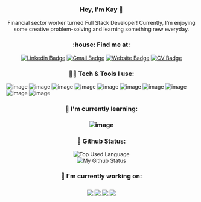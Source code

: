 <h3 align='center'> Hey, I'm Kay 👋 </h3>

<p align='center'>Financial sector worker turned Full Stack Developer! Currently, I'm enjoying some creative problem-solving and learning something new everyday.</p>

<h3 align='center'>:house: Find me at:</h3>

<div align='center'> 
  
[![Linkedin Badge](https://img.shields.io/badge/-kaywatts-blue?style=flat&logo=Linkedin&logoColor=white&link=https://www.linkedin.com/in/kay-watts/)](https://www.linkedin.com/in/kay-watts/)
[![Gmail Badge](https://img.shields.io/badge/-kwatts949-c14438?style=flat&logo=Gmail&logoColor=white&link=mailto:kwatts949@gmail.com)](mailto:kwatts949@gmail.com)
[![Website Badge](https://img.shields.io/badge/-Website-purple?style=flat&logoColor=white&link=https://kwatts949.github.io/)](https://kwatts949.github.io/)
[![CV Badge](https://img.shields.io/badge/-CV-darkgreen?style=flat&logo=ReadMe&logoColor=white&link=https://github.com/kwatts949/CurriculumVitae)](https://github.com/kwatts949/CurriculumVitae)
  
</div>

<h3 align='center'>👩‍💼 Tech & Tools I use: </h3>

</div align='center'>

![image](https://img.shields.io/badge/JavaScript-323330?style=for-the-badge&logo=javascript&logoColor=F7DF1E)
![image](https://img.shields.io/badge/React-20232A?style=for-the-badge&logo=react&logoColor=61DAFB)
![image](https://img.shields.io/badge/Ruby-CC342D?style=for-the-badge&logo=ruby&logoColor=white)
![image](https://img.shields.io/badge/HTML5-E34F26?style=for-the-badge&logo=html5&logoColor=white)
![image](https://img.shields.io/badge/CSS3-1572B6?style=for-the-badge&logo=css3&logoColor=white)
![image](https://img.shields.io/badge/Express.js-000000?style=for-the-badge&logo=express&logoColor=white)
![image](https://img.shields.io/badge/Node.js-339933?style=for-the-badge&logo=nodedotjs&logoColor=white!)
![image](https://img.shields.io/badge/MongoDB-4EA94B?style=for-the-badge&logo=mongodb&logoColor=white)
![image](https://img.shields.io/badge/MySQL-005C84?style=for-the-badge&logo=mysql&logoColor=white)
![image](https://img.shields.io/badge/PostgreSQL-316192?style=for-the-badge&logo=postgresql&logoColor=white)

</div>

<h3 align='center'> 🏫 I'm currently learning:<h3>
  <div align='center'>
  
![image](https://img.shields.io/badge/C%23-239120?style=for-the-badge&logo=c-sharp&logoColor=white)
   
  </div>

<h3 align='center'>🥇 Github Status:</h3>

<div align='center'>
  
![Top Used Language](https://github-readme-stats-sigma-five.vercel.app/api/top-langs/?username=kwatts949&show_icons=true&theme=tokyonight&hide_border=true)<br>
![My Github Status](https://github-readme-stats-sigma-five.vercel.app/api?username=kwatts949&show_icons=true&theme=shades-of-purple&hide_border=true)
  
</div>

<h3 align='center'>📖 I'm currently working on:<h3>

<div align='center'>
  
<a href="https://github.com/kwatts949/Tipsy-Tourist">
  <img align="center" src="https://github-readme-stats-sigma-five.vercel.app/api/pin/?username=kwatts949&repo=Tipsy-Tourist" />
</a>
<a href="(https://github.com/kwatts949/PokemonCardSearch)">
  <img align="center" src="https://github-readme-stats-sigma-five.vercel.app/api/pin/?username=kwatts949&repo=PokemonCardSearch" />
</a>
<a href="https://github.com/kwatts949/react">
  <img align="center" src="https://github-readme-stats-sigma-five.vercel.app/api/pin/?username=kwatts949&repo=react" />
</a>
  <a href="https://github.com/kwatts949/personal-website">
  <img align="center" src="https://github-readme-stats-sigma-five.vercel.app/api/pin/?username=kwatts949&repo=personal-website" />
</a>
  


</div>
  



